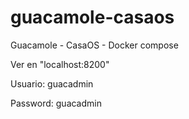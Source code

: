 # guacamole-casaos
Guacamole - CasaOS - Docker compose

Ver en "localhost:8200"

Usuario: guacadmin

Password: guacadmin


